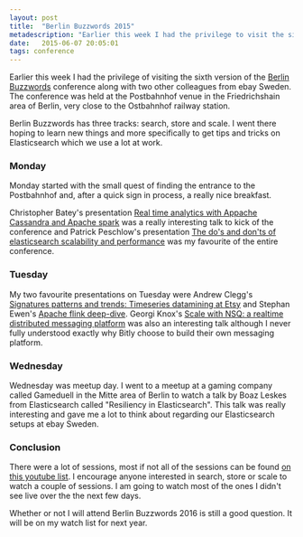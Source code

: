 ```yaml
---
layout: post
title:  "Berlin Buzzwords 2015"
metadescription: "Earlier this week I had the privilege to visit the sixth version of the Berlin Buzzwords conference along with two other colleagues from ebay Sweden"
date:   2015-06-07 20:05:01
tags: conference
---
```


Earlier this week I had the privilege of visiting the sixth version of the [Berlin Buzzwords](https://berlinbuzzwords.de/) conference along with two other colleagues from ebay Sweden. The conference was held at the Postbahnhof venue in the Friedrichshain area of Berlin, very close to the Ostbahnhof railway station. 

Berlin Buzzwords has three tracks: search, store and scale. I went there hoping to learn new things and more specifically to get tips and tricks on Elasticsearch which we use a lot at work.

### Monday

Monday started with the small quest of finding the entrance to the Postbahnhof and, after a quick sign in process, a really nice breakfast.

Christopher Batey's presentation [Real time analytics with Appache Cassandra and Apache spark](https://www.youtube.com/watch?v=rvaRH0LgzJU) was a really interesting talk to kick of the conference and Patrick Peschlow's presentation [The do's and don'ts of elasticsearch scalability and performance](https://www.youtube.com/watch?v=-daa4_Jr8YA) was my favourite of the entire conference.

### Tuesday

My two favourite presentations on Tuesday were Andrew Clegg's [Signatures patterns and trends: Timeseries datamining at Etsy](https://www.youtube.com/watch?v=sn-btkORIxg) and Stephan Ewen's [Apache flink deep-dive](https://www.youtube.com/watch?v=zHF4EoXf7Hk).
Georgi Knox's [Scale with NSQ: a realtime distributed messaging platform](https://www.youtube.com/watch?v=OwD-W7uU2zU) was also an interesting talk although I never fully understood exactly why Bitly choose to build their own messaging platform.

### Wednesday

Wednesday was meetup day. I went to a meetup at a gaming company called Gameduell in the Mitte area of Berlin to watch a talk by Boaz Leskes from Elasticsearch called "Resiliency in Elasticsearch". This talk was really interesting and gave me a lot to think about regarding our Elasticsearch setups at ebay Sweden.
 
### Conclusion

There were a lot of sessions, most if not all of the sessions can be found [on this youtube list](https://www.youtube.com/playlist?list=PLq-odUc2x7i-_qWWixXHZ6w-MxyLxEC7s). I encourage anyone interested in search, store or scale to watch a couple of sessions. I am going to watch most of the ones I didn't see live over the the next few days.

Whether or not I will attend Berlin Buzzwords 2016 is still a good question. It will be on my watch list for next year.
